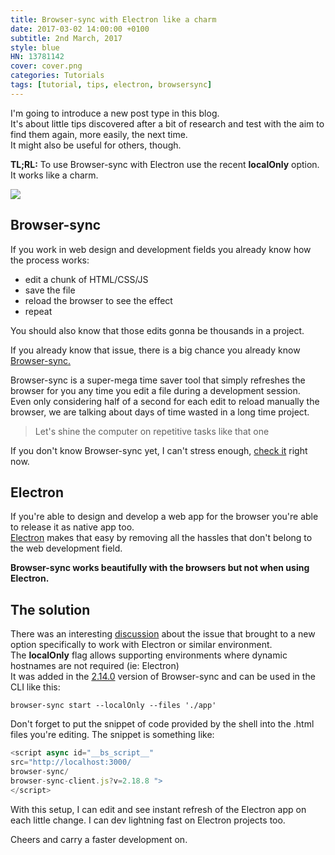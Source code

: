 ```yaml
---
title: Browser-sync with Electron like a charm
date: 2017-03-02 14:00:00 +0100
subtitle: 2nd March, 2017
style: blue
HN: 13781142
cover: cover.png
categories: Tutorials
tags: [tutorial, tips, electron, browsersync]
---
```


I'm going to introduce a new post type in this blog.  
It's about little tips discovered after a bit of research and test with the aim to find them again, more easily, the next time.  
It might also be useful for others, though.

**TL;RL:** To use Browser-sync with Electron use the recent **localOnly** option. It works like a charm.

<!-- main_ad -->

![](../assets/posts/browser-sync-with-electron/cover.png)

## Browser-sync

If you work in web design and development fields you already know how the process works:

- edit a chunk of HTML/CSS/JS
- save the file
- reload the browser to see the effect
- repeat

You should also know that those edits gonna be thousands in a project.  

If you already know that issue, there is a big chance you already know [Browser-sync.](https://browsersync.io)

Browser-sync is a super-mega time saver tool that simply refreshes the browser for you any time you edit a file during a development session.   
Even only considering half of a second for each edit to reload manually the browser, we are talking about days of time wasted in a long time project.

> Let's shine the computer on repetitive tasks like that one

If you don't know Browser-sync yet, I can't stress enough, [check it](https://browsersync.io/) right now.

## Electron

If you're able to design and develop a web app for the browser you're able to release it as native app too.  
[Electron](https://electron.atom.io/) makes that easy by removing all the hassles that don't belong to the web development field.

**Browser-sync works beautifully with the browsers but not when using Electron.**

## The solution

There was an interesting [discussion](https://github.com/BrowserSync/browser-sync/issues/1128) about the issue that brought to a new option specifically to work with Electron or similar environment.  
The **localOnly** flag allows supporting environments where dynamic hostnames are not required (ie: Electron)  
It was added in the [2.14.0](https://github.com/BrowserSync/browser-sync/releases/tag/v2.14.0) version of Browser-sync and can be used in the CLI like this:

```shell
browser-sync start --localOnly --files './app'
```

Don't forget to put the snippet of code provided by the shell into the .html files you're editing. The snippet is something like:

```javascript
<script async id="__bs_script__" 
src="http://localhost:3000/
browser-sync/
browser-sync-client.js?v=2.18.8 ">
</script>
```

With this setup, I can edit and see instant refresh of the Electron app on each little change. I can dev lightning fast on Electron projects too.

Cheers and carry a faster development on.